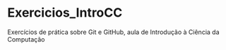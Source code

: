 # Exercicios_IntroCC
 Exercícios de prática sobre Git e GitHub, aula de Introdução à Ciência da Computação
